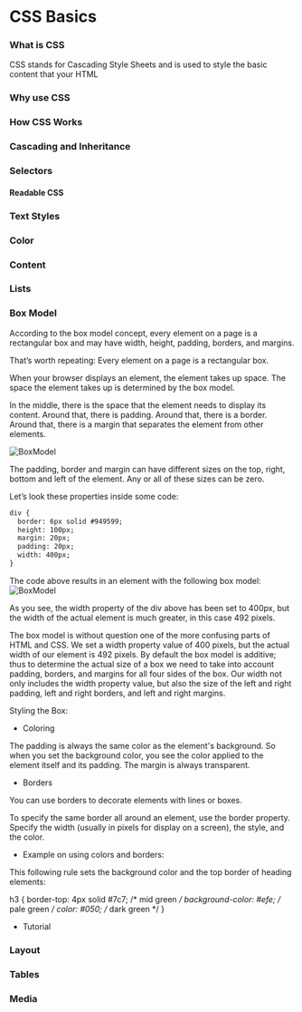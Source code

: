 # CSS Basics

### What is CSS

CSS stands for Cascading Style Sheets and is used to style the basic content that your HTML

### Why use CSS

### How CSS Works

### Cascading and Inheritance

### Selectors

#### Readable CSS

### Text Styles

### Color

### Content

### Lists

### Box Model

According to the box model concept, every element on a page is a rectangular box and may have width, height, padding, borders, and margins.

That’s worth repeating: Every element on a page is a rectangular box.

When your browser displays an element, the element takes up space. The space the element takes up is determined by the box model.

In the middle, there is the space that the element needs to display its content. Around that, there is padding. Around that, there is a border. Around that, there is a margin that separates the element from other elements.


![BoxModel](http://www.codeproject.com/KB/HTML/567385/boxmodel-image.png)


The padding, border and margin can have different sizes on the top, right, bottom and left of the element. Any or all of these sizes can be zero.

Let’s look these properties inside some code:

```HTML
div {
  border: 6px solid #949599;
  height: 100px;
  margin: 20px;
  padding: 20px;
  width: 400px;
}
```
The code above results in an element with the following box model:
![BoxModel](http://learn.shayhowe.com/assets/images/courses/html-css/opening-the-box-model/box-model.png)

As you see, the width property of the div above has been set to 400px, but the width of the actual element is much greater, in this case 492 pixels.

The box model is without question one of the more confusing parts of HTML and CSS. We set a width property value of 400 pixels, but the actual width of our element is 492 pixels. By default the box model is additive; thus to determine the actual size of a box we need to take into account padding, borders, and margins for all four sides of the box. Our width not only includes the width property value, but also the size of the left and right padding, left and right borders, and left and right margins.

Styling the Box:

* Coloring

The padding is always the same color as the element's background. So when you set the background color, you see the color applied to the element itself and its padding. The margin is always transparent.

* Borders

You can use borders to decorate elements with lines or boxes.

To specify the same border all around an element, use the border property. Specify the width (usually in pixels for display on a screen), the style, and the color.

* Example on using colors and borders:

This following rule sets the background color and the top border of heading elements:

h3 {
  border-top: 4px solid #7c7; /* mid green */
  background-color: #efe;     /* pale green */
  color: #050;                /* dark green */
  }

* Tutorial


### Layout

### Tables

### Media
